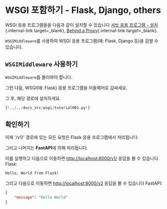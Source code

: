 # WSGI 포함하기 - Flask, Django, others

WSGI 응용 프로그램들을 다음과 같이 설치할 수 있습니다 [서브 응용 프로그램 - 설치](sub-applications.md){.internal-link target=_blank}, [Behind a Proxy](behind-a-proxy.md){.internal-link target=_blank}.

`WSGIMiddleware`를 사용하여 WSGI 응용 프로그램(예: Flask, Django 등)을 감쌀 수 있습니다.

## `WSGIMiddleware` 사용하기

`WSGIMiddleware`를 불러와야 합니다.

그런 다음, WSGI(예: Flask) 응용 프로그램을 미들웨어로 감싸세요.

그 후, 해당 경로에 설치하세요.

```Python hl_lines="2-3  23"
{!../../docs_src/wsgi/tutorial001.py!}
```

## 확인하기

이제 '/v1/' 경로에 있는 모든 요청은 Flask 응용 프로그램에서 처리됩니다.

그리고 나머지는 **FastAPI**에 의해 처리됩니다.

이를 실행하고 다음으로 이동하면 <a href="http://localhost:8000/v1/" class="external-link" target="_blank">http://localhost:8000/v1/</a> 응답을 볼 수 있습니다 Flask:

```txt
Hello, World from Flask!
```

그리고 다음으로 이동하면 <a href="http://localhost:8000/v2" class="external-link" target="_blank">http://localhost:8000/v2</a> 응답을 볼 수 있습니다 FastAPI:

```JSON
{
    "message": "Hello World"
}
```